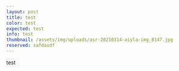 ```yaml
---
layout: post
title: test
color: test
expected: test
info: test
thumbnail: /assets/img/uploads/asr-20210314-aiyla-img_8147.jpg
reserved: safdasdf
---
```

t﻿est